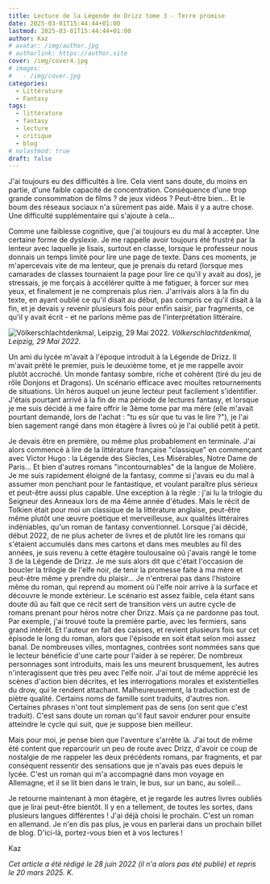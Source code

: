 ```yaml
---
title: Lecture de la Légende de Drizz tome 3 - Terre promise
date: 2025-03-01T15:44:44+01:00
lastmod: 2025-03-01T15:44:44+01:00
author: Kaz
# avatar: /img/author.jpg
# authorlink: https://author.site
cover: /img/cover4.jpg
# images:
#   - /img/cover.jpg
categories:
  - Littérature
  - Fantasy
tags:
  - littérature
  - fantasy
  - lecture
  - critique
  - blog
# nolastmod: true
draft: false
---
```

J'ai toujours eu des difficultés à lire. Cela vient sans doute, du moins en partie, d'une faible capacité de concentration. Conséquence d'une trop grande consommation de films ? de jeux vidéos ? Peut-être bien... Et le boum des réseaux sociaux n'a sûrement pas aidé. 
Mais il y a autre chose. Une difficulté supplémentaire qui s'ajoute à cela...

<!--more-->

Comme une faiblesse cognitive, que j'ai toujours eu du mal à accepter. Une certaine forme de dyslexie. Je me rappelle avoir toujours été frustré par la lenteur avec laquelle je lisais, surtout en classe, lorsque le professeur nous donnais un temps limité pour lire une page de texte. Dans ces moments, je m'apercevais vite de ma lenteur, que je prenais du retard (lorsque mes camarades de classes tournaient la page pour lire ce qu'il y avait au dos), je stressais, je me forçais à accélérer quitte à me fatiguer, à forcer sur mes yeux, et finalement je ne comprenais plus rien. J'arrivais alors à la fin du texte, en ayant oublié ce qu'il disait au début, pas compris ce qu'il disait à la fin, et je devais y revenir plusieurs fois pour enfin saisir, par fragments, ce qu'il y avait écrit - et ne parlons même pas de l'interprétation littéraire.

![Völkerschlachtdenkmal, Leipzig, 29 Mai 2022.](/img/cover4.jpg)
*Völkerschlachtdenkmal, Leipzig, 29 Mai 2022.*

Un ami du lycée m'avait à l'époque introduit à la Légende de Drizz. Il m'avait prêté le premier, puis le deuxième tome, et je me rappelle avoir plutôt accroché. Un monde fantasy sombre, riche et cohérent (tiré du jeu de rôle Donjons et Dragons). Un scénario efficace avec moultes retournements de situations. Un héros auquel un jeune lecteur peut facilement s'identifier.
J'étais pourtant arrivé à la fin de ma période de lectures fantasy, et lorsque je me suis décidé à me faire offrir le 3ème tome par ma mère (elle m'avait pourtant demandé, lors de l'achat : "tu es sûr que tu vas le lire ?"), je l'ai bien sagement rangé dans mon étagère à livres où je l'ai oublié petit à petit.

Je devais être en première, ou même plus probablement en terminale. J'ai alors commencé à lire de la littérature française "classique" en commençant avec Victor Hugo : la Légende des Siècles, Les Misérables, Notre Dame de Paris... Et bien d'autres romans "incontournables" de la langue de Molière. Je me suis rapidement éloigné de la fantasy, comme si j'avais eu du mal à assumer mon penchant pour le fantastique, et voulant paraître plus sérieux et peut-être aussi plus capable.
Une exception à la règle : j'ai lu la trilogie du Seigneur des Anneaux lors de ma 4ème année d'études. Mais le récit de Tolkien était pour moi un classique de la littérature anglaise, peut-être même plutôt une œuvre poétique et merveilleuse, aux qualités littéraires indéniables, qu'un roman de fantasy conventionnel. 
Lorsque j'ai décidé, début 2022, de ne plus acheter de livres et de plutôt lire les romans qui s'étaient accumulés dans mes cartons et dans mes meubles au fil des années, je suis revenu à cette étagère toulousaine où j'avais rangé le tome 3 de la Légende de Drizz. Je me suis alors dit que c'était l'occasion de boucler la trilogie de l'elfe noir, de tenir la promesse faite à ma mère et peut-être même y prendre du plaisir...
Je n'entrerai pas dans l'histoire même du roman, qui reprend au moment où l'elfe noir arrive à la surface et découvre le monde extérieur. Le scénario est assez faible, cela étant sans doute dû au fait que ce récit sert de transition vers un autre cycle de romans prenant pour héros notre cher Drizz. Mais ça ne pardonne pas tout. Par exemple, j'ai trouvé toute la première partie, avec les fermiers, sans grand intérêt. Et l'auteur en fait des caisses, et revient plusieurs fois sur cet épisode le long du roman, alors que l'épisode en soit était selon moi assez banal. 
De nombreuses villes, montagnes, contrées sont nommées sans que le lecteur bénéficie d'une carte pour l'aider à se repérer.
De nombreux personnages sont introduits, mais les uns meurent brusquement, les autres n'interagissent que très peu avec l'elfe noir.
J'ai tout de même apprécié les scènes d'action bien décrites, et les interrogations morales et existentielles du drow, qui le rendent attachant.
Malheureusement, la traduction est de piètre qualité. Certains noms de famille sont traduits, d'autres non. Certaines phrases n'ont tout simplement pas de sens (on sent que c'est traduit).
C'est sans doute un roman qu'il faut savoir endurer pour ensuite atteindre le cycle qui suit, que je suppose bien meilleur.

Mais pour moi, je pense bien que l'aventure s'arrête là. J'ai tout de même été content que reparcourir un peu de route avec Drizz, d'avoir ce coup de nostalgie de me rappeler les deux précédents romans, par fragments, et par conséquent ressentir des sensations que je n'avais pas eues depuis le lycée.
C'est un roman qui m'a accompagné dans mon voyage en Allemagne, et il se lit bien dans le train, le bus, sur un banc, au soleil...

Je retourne maintenant à mon étagère, et je regarde les autres livres oubliés que je lirai peut-être bientôt. Il y en a tellement, de toutes les sortes, dans plusieurs langues différentes !
J'ai déjà choisi le prochain. C'est un roman en allemand. Je n'en dis pas plus, je vous en parlerai dans un prochain billet de blog. D'ici-là, portez-vous bien et à vos lectures !

Kaz

*Cet article a été rédigé le 28 juin 2022 (il n'a alors pas été publié) et repris le 20 mars 2025. K.*